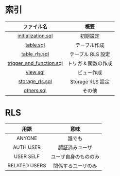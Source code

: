 ﻿
# 索引
| ファイル名 | 概要 |
| :--: | :--: |
| [initialization.sql](./sql/initialization.sql) | 初期設定 |
| [table.sql](./sql/table.sql) | テーブル作成 |
| [table_rls.sql](./sql/table_rls.sql) | テーブル RLS 設定 |
| [trigger_and_function.sql](./sql/trigger_and_function.sql) | トリガ & 関数の作成 |
| [view.sql](./sql/view.sql) | ビュー作成 |
| [storage_rls.sql](./sql/storage_rls.sql) | Storage RLS 設定 |
| [others.sql](./sql/others.sql) | その他 |

# RLS
| 用語 | 意味|
| :--: | :--: |
| ANYONE | 誰でも |
| AUTH USER | 認証済みユーザ |
| USER SELF | ユーザ自身のもののみ |
| RELATED USERS | 関係するユーザのみ |
